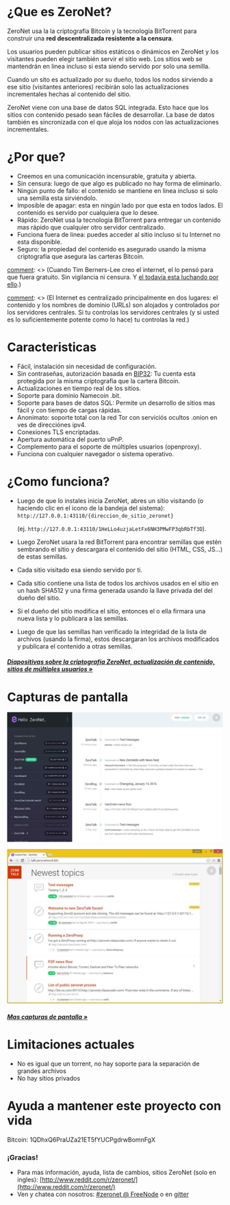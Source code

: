 # ¿Que es ZeroNet?

ZeroNet usa la la criptografía Bitcoin y la tecnología BitTorrent para construir una **red descentralizada resistente a la censura**.

Los usuarios pueden publicar sitios estáticos o dinámicos en ZeroNet y los visitantes pueden elegir también servir el sitio web. Los sitios web se mantendrán en linea incluso si esta siendo servido por solo una semilla.

Cuando un sito es actualizado por su dueño, todos los nodos sirviendo a ese sitio (visitantes anteriores) recibirán solo las actualizaciones incrementales hechas al contenido del sitio.

ZeroNet viene con una base de datos SQL integrada. Esto hace que los sitios con contenido pesado sean fáciles de desarrollar. La base de datos también es sincronizada con el que aloja los nodos con las actualizaciones incrementales.

# ¿Por que?

* Creemos en una comunicación incensurable, gratuita y abierta.
* Sin censura: luego de que algo es publicado no hay forma de eliminarlo.
* Ningún punto de fallo: el contenido se mantiene en linea incluso si solo una semilla esta sirviéndolo.
* Imposible de apagar: esta en ningún lado por que esta en todos lados. El contenido es servido por cualquiera que lo desee.
* Rápido: ZeroNet usa la tecnología BitTorrent para entregar un contenido mas rápido que cualquier otro servidor centralizado.
* Funciona fuera de linea: puedes acceder al sitio incluso si tu Internet no esta disponible.
* Seguro: la propiedad del contenido es asegurado usando la misma criptografía que asegura las carteras Bitcoin.


[comment]: <> (Estoy inseguro acerca del siguiente bit. ¿Ideas?)
[comment]: <> (# ¿Que problema esta solucionando ZeroNet?)

[comment]: <> (Cuando Tim Berners-Lee creo el internet, el lo pensó para que fuera gratuito. Sin vigilancia ni censura. Y [el todavía esta luchando por ello](http://www.elespectador.com/tecnologia/inventor-de-world-wide-web-advierte-peligra-libertad-in-articulo-519633).)


[comment]: <> (El Internet es centralizado principalmente en dos lugares: el contenido y los nombres de dominio (URLs) son alojados y controlados por los servidores centrales. Si tu controlas los servidores centrales (y si usted es lo suficientemente potente como lo hace) tu controlas la red.)

[comment]: <> (**Almacenamiento de contenido descentralizado**)

[comment]: <> (ZeroNet aborda el problema de almacenamiento de contenido dando a todos la capacidad de almacenar contenido. Los visitantes del sitio pueden elegir almacenar un sitio web en sus computadoras, y cuando lo hacen también ayudan a servir el sitio a otros usuarios. El sitio está en línea incluso si solo un usuario lo recibe.)

[comment]: <> (**Shared DNS cache**)

[comment]: <> (Las direcciones de los sitios en ZeroNet son puestos en cache por todos los miembros de la red. Cuando tu escribes una dirección de sitio de ZeroNet en tu explorador esto va a llamar a otras semillas conectadas a ti acerca del sitio. Si ninguna de estas semillas parece tener el sitio estos te lo enviaran a ti, si no, ellos seguirán tu pedido con el tuyo.)

[comment]: <> (Esta arquitectura significa que cuando una dirección de sitio es creada, mientras haya al menos una semilla sirviéndola, no hay manera de hacer que el sitio no este disponible.)

# Caracteristicas
 * Fácil, instalación sin necesidad de configuración.
 * Sin contraseñas, autorización basada en [BIP32](https://github.com/bitcoin/bips/blob/master/bip-0032.mediawiki): Tu cuenta esta protegida por la misma criptografía que la cartera Bitcoin.
 * Actualizaciones en tiempo real de los sitios.
 * Soporte para dominio Namecoin .bit.
 * Soporte para bases de datos SQL: Permite un desarrollo de sitios mas fácil y con tiempo de cargas rápidas.
 * Anonimato: soporte total con la red Tor con serviciós ocultos .onion en ves de direcciónes ipv4.
 * Conexiones TLS encriptadas.
 * Apertura automática del puerto uPnP.
 * Complemento para el soporte de múltiples usuarios (openproxy).
 * Funciona con cualquier navegador o sistema operativo.

# ¿Como funciona?

* Luego de que lo instales inicia ZeroNet, abres un sitio visitando (o haciendo clic en el icono de la bandeja del sistema):
  `http://127.0.0.1:43110/{direccion_de_sitio_zeronet}`

  (ej.  `http://127.0.0.1:43110/1HeLLo4uzjaLetFx6NH3PMwFP3qbRbTf3D`).

* Luego ZeroNet usara la red BitTorrent para encontrar semillas que estén sembrando el sitio y descargara el contenido del sitio (HTML, CSS, JS...) de estas semillas.
* Cada sitio visitado esa siendo servido por ti.
* Cada sitio contiene una lista de todos los archivos usados en el sitio en un hash SHA512 y una firma generada usando la llave privada del del dueño del sitio.
* Si el dueño del sitio modifica el sitio, entonces el o ella firmara una nueva lista y lo publicara a las semillas.
* Luego de que las semillas han verificado la integridad de la lista de archivos (usando la firma), estos descargaran los archivos modificados y publicara el contenido a otras semillas.
##### [Diapositivas sobre la criptografía ZeroNet, actualización de contenido, sitios de múltiples usuarios &raquo;](./pdf/zeronet_presentacion.pdf)

# Capturas de pantalla

![Screenshot](./img/zerohello.jpg)

![ZeroTalk](./img/zerotalk.jpg)

##### [Mas capturas de pantalla &raquo;](/usando_zeronet/sitios_de_muestra/)

# Limitaciones actuales

* No es igual que un torrent, no hay soporte para la separación de grandes archivos
* No hay sitios privados

# Ayuda a mantener este proyecto con vida

Bitcoin: 1QDhxQ6PraUZa21ET5fYUCPgdrwBomnFgX


### ¡Gracias!

* Para mas información, ayuda, lista de cambios, sitios ZeroNet (solo en ingles): [http://www.reddit.com/r/zeronet/](http://www.reddit.com/r/zeronet/)
* Ven y chatea con nosotros: [#zeronet @ FreeNode](https://kiwiirc.com/client/irc.freenode.net/zeronet) o en [gitter](https://gitter.im/HelloZeroNet/ZeroNet)

